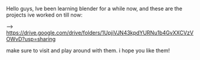 Hello guys, 
Ive been learning blender for a while now, and these are the projects ive worked on till now:

--> https://drive.google.com/drive/folders/1UpjiVJN43kpdYURNu1b4GvXXCVzVOWvD?usp=sharing

make sure to visit and play around with them.
i hope you like them!
